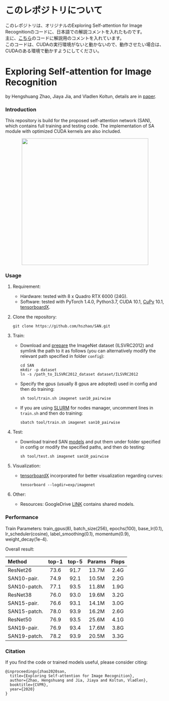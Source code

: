 # このレポジトリについて
このレポジトリは、オリジナルのExploring Self-attention for Image Recognitionのコードに、日本語での解説コメントを入れたものです。  
主に、[こちら](./model/san.py)のコードに解説用のコメントを入れています。  
このコードは、CUDAの実行環境がないと動かないので、動作させたい場合は、CUDAのある環境で動かすようにしてください。

# Exploring Self-attention for Image Recognition
by Hengshuang Zhao, Jiaya Jia, and Vladlen Koltun, details are in [paper](https://hszhao.github.io/papers/cvpr20_san.pdf).

### Introduction

This repository is build for the proposed self-attention network (SAN), which contains full training and testing code. The implementation of SA module with optimized CUDA kernels are also included.

<p align="center"><img src="./figure/sa.jpg" width="400"/></p>

### Usage

1. Requirement:

   - Hardware: tested with 8 x Quadro RTX 6000 (24G).
   - Software: tested with PyTorch 1.4.0, Python3.7, CUDA 10.1, [CuPy](https://cupy.chainer.org/) 10.1, [tensorboardX](https://github.com/lanpa/tensorboardX).

2. Clone the repository:

   ```shell
   git clone https://github.com/hszhao/SAN.git
   ```
   
3. Train:

   - Download and [prepare](https://github.com/facebookarchive/fb.resnet.torch/blob/master/INSTALL.md) the ImageNet dataset (ILSVRC2012) and symlink the path to it as follows (you can alternatively modify the relevant path specified in folder `config`):

     ```
     cd SAN
     mkdir -p dataset
     ln -s /path_to_ILSVRC2012_dataset dataset/ILSVRC2012
     ```

   - Specify the gpus (usually 8 gpus are adopted) used in config and then do training:

     ```
     sh tool/train.sh imagenet san10_pairwise
     ```
     
   - If you are using [SLURM](https://slurm.schedmd.com/documentation.html) for nodes manager, uncomment lines in `train.sh` and then do training:

     ```shell
     sbatch tool/train.sh imagenet san10_pairwise
     ```

4. Test:

   - Download trained SAN [models](https://drive.google.com/open?id=19ZJn48UpiF_j8e1-UU9UZ4AVfLjmwPzH) and put them under folder specified in config or modify the specified paths, and then do testing:

     ```shell
     sh tool/test.sh imagenet san10_pairwise
     ```
   
5. Visualization:

   - [tensorboardX](https://github.com/lanpa/tensorboardX) incorporated for better visualization regarding curves:

     ```shell
     tensorboard --logdir=exp/imagenet
     ```

6. Other:

   - Resources: GoogleDrive [LINK](https://drive.google.com/open?id=19ZJn48UpiF_j8e1-UU9UZ4AVfLjmwPzH) contains shared models.

### Performance

Train Parameters: train_gpus(8), batch_size(256), epochs(100), base_lr(0.1), lr_scheduler(cosine), label_smoothing(0.1), momentum(0.9), weight_decay(1e-4).

Overall result:

| Method       | top-1 | top-5 | Params | Flops |
| :----------- | :---: | :---: | :----: | :---: |
| ResNet26     | 73.6  | 91.7  | 13.7M  | 2.4G  |
| SAN10-pair.  | 74.9  | 92.1  | 10.5M  | 2.2G  |
| SAN10-patch. | 77.1  | 93.5  | 11.8M  | 1.9G  |
| ResNet38     | 76.0  | 93.0  | 19.6M  | 3.2G  |
| SAN15-pair.  | 76.6  | 93.1  | 14.1M  | 3.0G  |
| SAN15-patch. | 78.0  | 93.9  | 16.2M  | 2.6G  |
| ResNet50     | 76.9  | 93.5  | 25.6M  | 4.1G  |
| SAN19-pair.  | 76.9  | 93.4  | 17.6M  | 3.8G  |
| SAN19-patch. | 78.2  | 93.9  | 20.5M  | 3.3G  |

### Citation

If you find the code or trained models useful, please consider citing:

```
@inproceedings{zhao2020san,
  title={Exploring Self-attention for Image Recognition},
  author={Zhao, Hengshuang and Jia, Jiaya and Koltun, Vladlen},
  booktitle={CVPR},
  year={2020}
}
```

